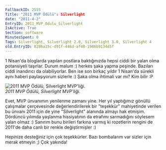 ```yaml
---
FallbackID: 2555
Title: "2011 MVP Ödülü": Silverlight 
date: "2011-4-2"
EntryID: 2011_MVP_Odulu_Silverlight
IsActive: True
Section: software
MinutesSpent: 0
Tags: Silverlight, Silverlight 2.0, Silverlight 3.0, Silverlight 4
old.EntryID: 8286a15c-d91f-446d-af48-1986b9134d5f
---
```

1 Nisan'da bloglarda yapılan postlara baktığınızda hepsi ciddi bir yalan
olma potansiyeli taşırlar. Durum malum :) herkes şaka yapma peşinde.
Bazıları ciddi inandırıcı da olabiliyorlar. Ben ise son birkaç yıldır 1
Nisan'da sürekli aynı haberi paylaşıyorum sizlerle :) Şaka olma ihtimali
var mı? Kim bilir :P

![2011 MVP Ödülü, Silverlight
MVP'liği.](media/2011_MVP_Odulu_Silverlight/01012011_11.jpg)\
*2011 MVP Ödülü, Silverlight MVP'liği.*

Evet, MVP ünvanımın yenilenme zamanı yine. Her yıl yaptığımız gönüllü
çalışmalar çerçevesinde değerlendirilerek bir "teşekkür" mahiyetinde
verilen bu ünvanı 2011 için de yine "Silverlight" alanında almayı hak
etmişim. Dördüncü yılımda yaşlanma hissiyatının da etrafımı sarmadığını
söylesem yalan olmaz :) Sanırım bunu birileri farkına varmış ki
rozetlerin rengini de 2011'de daha canlı bir renkle değiştirmişler :)

Hepinize desteğiniz için çok teşekkürler. Bazı bombalarım var sizler
için merak etmeyin ;) Çok yakında!


